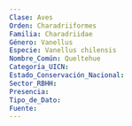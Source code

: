 ```yaml
---
Clase: Aves
Orden: Charadriiformes
Familia: Charadriidae
Género: Vanellus
Especie: Vanellus chilensis
Nombre_Común: Queltehue
Categoría_UICN: 
Estado_Conservación_Nacional: 
Sector_RBHH: 
Presencia: 
Tipo_de_Dato: 
Fuente: 
---
```

